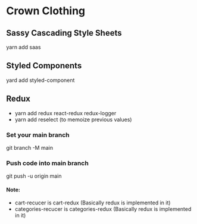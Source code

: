 # Crown Clothing

## Sassy Cascading Style Sheets

yarn add saas

## Styled Components

yard add styled-component

## Redux

- yarn add redux react-redux redux-logger
- yarn add reselect (to memoize previous values)

### Set your main branch

git branch -M main

### Push code into main branch

git push -u origin main

#### Note: 

- cart-recucer is cart-redux (Basically redux is implemented in it)
- categories-recucer is categories-redux (Basically redux is implemented in it)
